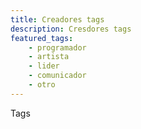 ```yaml
---
title: Creadores tags
description: Cresdores tags
featured_tags:
    - programador
    - artista
    - lider
    - comunicador
    - otro
---
```


Tags